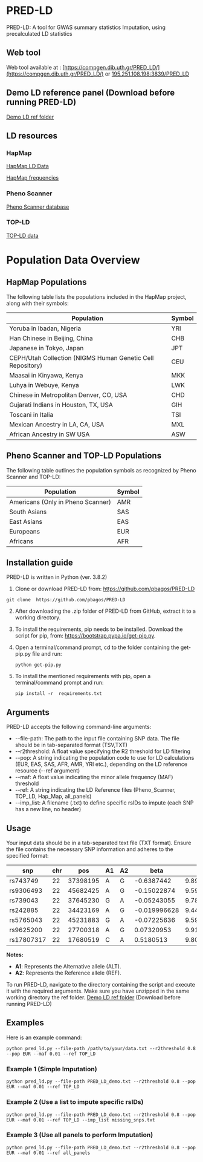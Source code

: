 # PRED-LD
PRED-LD: A tool for GWAS summary statistics Imputation, using precalculated LD statistics
 
## Web tool
Web tool available at :  [https://compgen.dib.uth.gr/PRED_LD/](https://compgen.dib.uth.gr/PRED_LD/)
  or [195.251.108.198:3839/PRED_LD](http://195.251.108.198:3839/PRED_LD/)

## Demo LD reference panel (Download before running PRED-LD)
[Demo LD ref folder](https://drive.google.com/file/d/1bqz87p0YfxblYrWbFjL4gcq-9fnH8DJP/view?usp=drive_link)


## LD resources 
### HapMap
[HapMap LD Data](https://ftp.ncbi.nlm.nih.gov/hapmap/ld_data/latest/)

[HapMap frequencies](https://ftp.ncbi.nlm.nih.gov/hapmap/frequencies/latest_phaseIII_ncbi_b36/fwd_strand/non-redundant/)

### Pheno Scanner 
[Pheno Scanner database](http://www.phenoscanner.medschl.cam.ac.uk/)

### TOP-LD
[TOP-LD data](http://topld.genetics.unc.edu/downloads/downloads/)


# Population Data Overview
 
## HapMap Populations

The following table lists the populations included in the HapMap project, along with their symbols:
 
| Population | Symbol |
|------------|--------|
| Yoruba in Ibadan, Nigeria | YRI |
| Han Chinese in Beijing, China | CHB |
| Japanese in Tokyo, Japan | JPT |
| CEPH/Utah Collection (NIGMS Human Genetic Cell Repository) | CEU |
| Maasai in Kinyawa, Kenya | MKK |
| Luhya in Webuye, Kenya | LWK |
| Chinese in Metropolitan Denver, CO, USA | CHD |
| Gujarati Indians in Houston, TX, USA | GIH |
| Toscani in Italia | TSI |
| Mexican Ancestry in LA, CA, USA | MXL |
| African Ancestry in SW USA | ASW |
 
 
## Pheno Scanner and TOP-LD Populations

The following table outlines the population symbols as recognized by Pheno Scanner and TOP-LD:
 
| Population | Symbol |
|------------|--------|
| Americans (Only in Pheno Scanner) | AMR |
| South Asians | SAS |
| East Asians | EAS |
| Europeans | EUR |
| Africans | AFR |

 
## Installation guide
PRED-LD is written in Python (ver. 3.8.2)

1)	Clone or download PRED-LD from: https://github.com/pbagos/PRED-LD 
  ```
  git clone  https://github.com/pbagos/PRED-LD
  ```

2)	After downloading the .zip folder of PRED-LD from GitHub, extract it to a working directory. 

3)	Το install the requirements, pip needs to be installed. Download the script for pip, from: https://bootstrap.pypa.io/get-pip.py.

4)	Open a terminal/command prompt, cd to the folder containing the get-pip.py file and run:
    ```
    python get-pip.py
    ```

5)	To install the mentioned requirements with pip, open a terminal/command prompt and run:
    ```
    pip install -r  requirements.txt
    ```
    
## Arguments
PRED-LD accepts the following command-line arguments:

- --file-path: The path to the input file containing SNP data. The file should be in tab-separated format (TSV,TXT) 
- --r2threshold: A float value specifying the R2 threshold for LD filtering 
- --pop: A string indicating the population code to use for LD calculations (EUR, EAS, SAS, AFR, AMR, YRI etc.), depending on the LD reference resource (--ref argument)
- --maf: A float value indicating the minor allele frequency (MAF) threshold
- --ref: A string indicating the LD Reference files (Pheno_Scanner, TOP_LD, Hap_Map, all_panels)
- --imp_list: A filename (.txt) to define specific rsIDs to impute (each SNP has a new line, no header)


## Usage

Your input data should be in a tab-separated text file (TXT format). Ensure the file contains the necessary SNP information and adheres to the specified format:

| snp       | chr | pos       | A1 | A2 | beta       | SE          |
|-----------|-----|-----------|----|----|------------|-------------|
| rs743749  | 22  | 37398195  | A  | G  | -0.6387442 | 9.898344223 |
| rs9306493 | 22  | 45682425  | A  | G  | -0.15022874 | 9.594216875 |
| rs739043  | 22  | 37645230  | G  | A  | -0.05243055 | 9.788226204 |
| rs242885  | 22  | 34423169  | A  | G  | -0.019996628 | 9.449498344 |
| rs5765043 | 22  | 45231883  | G  | A  | -0.07225636 | 9.599864029 |
| rs9625200 | 22  | 27700318  | A  | G  |  0.07320953 | 9.914661823 |
| rs17807317| 22  | 17680519  | C  | A  |  0.5180513 | 9.805693943 |

**Notes:**
- **A1**: Represents the Alternative allele (ALT).
- **A2**: Represents the Reference allele (REF).

To run PRED-LD, navigate to the directory containing the script and execute it with the required arguments. Make sure you have unzipped in the same working directory the ref folder. [Demo LD ref folder](https://drive.google.com/file/d/1mCpiDJZiO9XdBe-6Y0fbXGraF62QqFn5/view?usp=sharing) (Download before running PRED-LD)

## Examples

Here is an example command:
```` 
python pred_ld.py --file-path /path/to/your/data.txt --r2threshold 0.8 --pop EUR --maf 0.01 --ref TOP_LD
````

### Example 1 (Simple Imputation)
```` 
python pred_ld.py --file-path PRED_LD_demo.txt --r2threshold 0.8 --pop EUR --maf 0.01 --ref TOP_LD
````

### Example 2 (Use a list to impute specific rsIDs)
```` 
python pred_ld.py --file-path PRED_LD_demo.txt --r2threshold 0.8 --pop EUR --maf 0.01 --ref TOP_LD --imp_list missing_snps.txt 
````

### Example 3 (Use all panels to perform Imputation)
```` 
python pred_ld.py --file-path PRED_LD_demo.txt --r2threshold 0.8 --pop EUR --maf 0.01 --ref all_panels 
````
